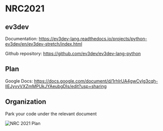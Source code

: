 # NRC2021

## ev3dev

Documentation: https://ev3dev-lang.readthedocs.io/projects/python-ev3dev/en/ev3dev-stretch/index.html

Github repository: https://github.com/ev3dev/ev3dev-lang-python

## Plan 

Google Docs: https://docs.google.com/document/d/1rhIrUA4gwCylg3cqh-llEJyvvVXZmMPUkJYAeubgDIs/edit?usp=sharing

## Organization 

Park your code under the relevant document

![NRC 2021 Plan](https://user-images.githubusercontent.com/73152515/123819948-c31a4800-d92c-11eb-85e1-a48e1286837a.jpg)

